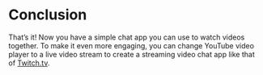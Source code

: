 # Conclusion

That’s it! Now you have a simple chat app you can use to watch videos together. To make it even more engaging, you can change YouTube video player to a live video stream to create a streaming video chat app like that of [Twitch.tv](http://www.twitch.tv).



